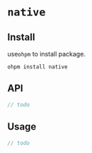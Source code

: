 # `native`

## Install

use`ohpm` to install package.

```shell
ohpm install native
```

## API

```ts
// todo
```

## Usage

```ts
// todo
```

